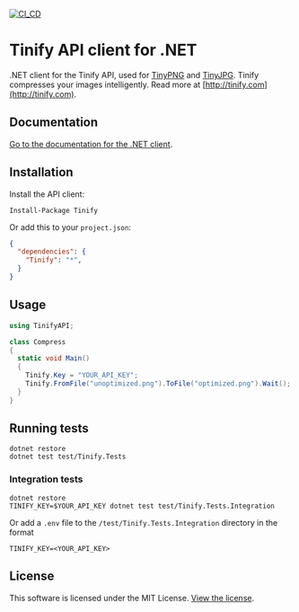 [![CI_CD](https://github.com/jshergal/tinify-net/actions/workflows/ci-cd.yml/badge.svg)](https://github.com/jshergal/tinify-net/actions/workflows/ci-cd.yml)  

# Tinify API client for .NET

.NET client for the Tinify API, used for [TinyPNG](https://tinypng.com) and [TinyJPG](https://tinyjpg.com). Tinify compresses your images intelligently. Read more at [http://tinify.com](http://tinify.com).

## Documentation

[Go to the documentation for the .NET client](https://tinypng.com/developers/reference/dotnet).

## Installation

Install the API client:

```
Install-Package Tinify
```

Or add this to your `project.json`:

```json
{
  "dependencies": {
    "Tinify": "*",
  }
}
```

## Usage

```csharp
using TinifyAPI;

class Compress
{
  static void Main()
  {
    Tinify.Key = "YOUR_API_KEY";
    Tinify.FromFile("unoptimized.png").ToFile("optimized.png").Wait();
  }
}
```

## Running tests

```
dotnet restore
dotnet test test/Tinify.Tests
```

### Integration tests

```
dotnet restore
TINIFY_KEY=$YOUR_API_KEY dotnet test test/Tinify.Tests.Integration
```
Or add a `.env` file to the `/test/Tinify.Tests.Integration` directory in the format
```
TINIFY_KEY=<YOUR_API_KEY>
```

## License

This software is licensed under the MIT License. [View the license](LICENSE).
